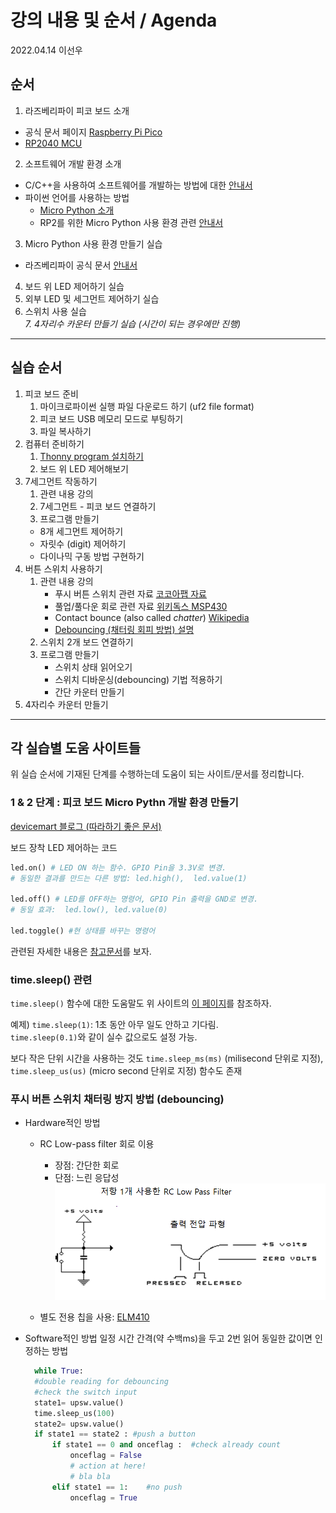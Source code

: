# 강의 내용 및 순서 / Agenda

2022.04.14
이선우

## 순서
1. 라즈베리파이 피코 보드 소개
  - 공식 문서 페이지 [Raspberry Pi Pico](https://www.raspberrypi.com/documentation/microcontrollers/raspberry-pi-pico.html)
  - [RP2040 MCU](https://www.raspberrypi.com/documentation/microcontrollers/rp2040.html#welcome-to-rp2040)

2. 소프트웨어 개발 환경 소개
  - C/C++을 사용하여 소프트웨어를 개발하는 방법에 대한 [안내서](https://datasheets.raspberrypi.com/pico/raspberry-pi-pico-c-sdk.pdf)
  - 파이썬 언어를 사용하는 방법
    - [Micro Python 소개](https://www.raspberrypi.com/documentation/microcontrollers/micropython.html#what-is-micropython)
    - RP2를 위한 Micro Python 사용 환경 관련 [안내서](https://datasheets.raspberrypi.com/pico/raspberry-pi-pico-python-sdk.pdf)

3. Micro Python 사용 환경 만들기 실습
 - 라즈베리파이 공식 문서 [안내서](https://www.raspberrypi.com/documentation/microcontrollers/micropython.html)
4. 보드 위 LED 제어하기 실습
5. 외부 LED 및 세그먼트 제어하기 실습
6. 스위치 사용 실습  
*7. 4자리수 카운터 만들기 실습 (시간이 되는 경우에만 진행)*

---

## 실습 순서
1. 피코 보드 준비
   1. 마이크로파이썬 실행 파일 다운로드 하기 (uf2 file format)
   2. 피코 보드 USB 메모리 모드로 부팅하기
   3. 파일 복사하기
2. 컴퓨터 준비하기
   1. [Thonny program 설치하기](https://thonny.org/)
   2. 보드 위 LED 제어해보기
3. 7세그먼트 작동하기
   1. 관련 내용 강의
   2. 7세그먼트 - 피코 보드 연결하기
   3. 프로그램 만들기
     - 8개 세그먼트 제어하기
     - 자릿수 (digit) 제어하기
     - 다이나믹 구동 방법 구현하기
4. 버튼 스위치 사용하기
   1. 관련 내용 강의
      - 푸시 버튼 스위치 관련 자료 [코코아팹 자료](https://kocoafab.cc/learn/2)
      - 풀업/풀다운 회로 관련 자료 [위키독스 MSP430](https://wikidocs.net/28690)
      - Contact bounce (also called _chatter_) [Wikipedia](https://en.wikipedia.org/wiki/Switch#Contact_bounce)
      - [Debouncing (채터링 회피 방법) 설명](#푸시-버튼-스위치-채터링-방지-방법-debouncing)
   2. 스위치 2개 보드 연결하기
   3. 프로그램 만들기
      - 스위치 상태 읽어오기
      - 스위치 디바운싱(debouncing) 기법 적용하기
      - 간단 카운터 만들기
5. 4자리수 카운터 만들기

---

## 각 실습별 도움 사이트들
위 실습 순서에 기재된 단계를 수행하는데 도움이 되는 사이트/문서를 정리합니다.

### 1 & 2 단계 : 피코 보드 Micro Pythn 개발 환경  만들기
  
[devicemart 블로그 (따라하기 좋은 문서)](https://devicemart.blogspot.com/2021/06/pc-python.html)

보드 장착 LED 제어하는 코드
  ```python
  led.on() # LED ON 하는 함수. GPIO Pin을 3.3V로 변경.
  # 동일한 결과를 만드는 다른 방법: led.high(),  led.value(1)

  led.off() # LED를 OFF하는 명령어, GPIO Pin 출력을 GND로 변경.
  # 동일 효과:  led.low(), led.value(0)

  led.toggle() #현 상태를 바꾸는 명령어
  ```
관련된 자세한 내용은 [참고문서](https://docs.micropython.org/en/latest/library/machine.Pin.html)를 보자.

### time.sleep() 관련

`time.sleep()` 함수에 대한 도움말도 위 사이트의 [이 페이지](https://docs.micropython.org/en/latest/library/time.html?highlight=sleep#time.sleep)를 참조하자.
  
예제) `time.sleep(1)`: 1초 동안 아무 일도 안하고 기다림.  
      `time.sleep(0.1)`와 같이 실수 값으로도 설정 가능.
        
보다 작은 단위 시간을 사용하는 것도 `time.sleep_ms(ms)` (milisecond 단위로 지정), `time.sleep_us(us)` (micro second 단위로 지정) 함수도 존재

### 푸시 버튼 스위치 채터링 방지 방법 (**debouncing**)
  
- Hardware적인 방법
  - RC Low-pass filter 회로 이용 
    - 장점: 간단한 회로
    - 단점: 느린 응답성
      ![회로도 및 출력 전압 파형](rc_lpf_circuit.png)
         
  - 별도 전용 칩을 사용: [ELM410](https://pdf1.alldatasheet.co.kr/datasheet-pdf/view/142617/ELM/ELM410.html)
- Software적인 방법 
  일정 시간 간격(약 수백ms)을 두고 2번 읽어 동일한 값이면 인정하는 방법
  ```python
    while True:
    #double reading for debouncing
    #check the switch input
    state1= upsw.value() 
    time.sleep_us(100)
    state2= upsw.value()
    if state1 == state2 : #push a button
        if state1 == 0 and onceflag :  #check already count
            onceflag = False
            # action at here!
            # bla bla
        elif state1 == 1:    #no push
            onceflag = True
  ```